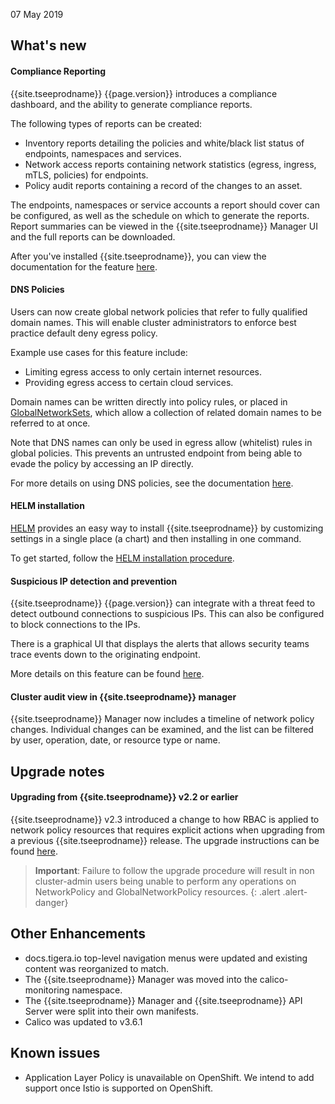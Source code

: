07 May 2019

## What's new

#### Compliance Reporting

{{site.tseeprodname}} {{page.version}} introduces a compliance dashboard, and the ability to generate
compliance reports.  

The following types of reports can be created:
- Inventory reports detailing the policies and white/black list status of endpoints, namespaces and services.
- Network access reports containing network statistics (egress, ingress, mTLS, policies) for endpoints.
- Policy audit reports containing a record of the changes to an asset.

The endpoints, namespaces or service accounts a report should cover can be configured, as well
as the schedule on which to generate the reports.  Report summaries
can be viewed in the {{site.tseeprodname}} Manager UI and the full reports can be downloaded.

After you've installed {{site.tseeprodname}}, you can view the documentation for the feature [here](../reference/compliance-reports).

#### DNS Policies

Users can now create global network policies that refer to fully qualified domain names.  This will
enable cluster administrators to enforce best practice default deny egress policy.

Example use cases for this feature include:
- Limiting egress access to only certain internet resources.
- Providing egress access to certain cloud services.

Domain names can be written directly into policy rules, or placed in
[GlobalNetworkSets](../reference/calicoctl/resources/globalnetworkset), which allow
a collection of related domain names to be referred to at once.

Note that DNS names can only be used in egress allow (whitelist) rules in global policies.
This prevents an untrusted endpoint from being able to evade the policy by accessing an IP directly.

For more details on using DNS policies, see the documentation [here](../security/domain-based-policy).

#### HELM installation

[HELM](https://helm.sh) provides an easy way to install {{site.tseeprodname}} by customizing settings
in a single place (a chart) and then installing in one command.

To get started, follow the [HELM installation procedure](../getting-started/kubernetes/installation/helm).

#### Suspicious IP detection and prevention

{{site.tseeprodname}} {{page.version}} can integrate with a threat feed to detect
outbound connections to suspicious IPs.  This can also be configured to
block connections to the IPs.

There is a graphical UI that displays the alerts that allows security teams trace
events down to the originating endpoint.

More details on this feature can be found [here](../security/threat-detection-and-prevention/suspicious-IPs).

#### Cluster audit view in {{site.tseeprodname}} manager

{{site.tseeprodname}} Manager now includes a timeline of network policy changes.
Individual changes can be examined, and the list can be filtered by user,
operation, date, or resource type or name.

## Upgrade notes

#### Upgrading from {{site.tseeprodname}} v2.2 or earlier

{{site.tseeprodname}} v2.3 introduced a change to how RBAC is applied to network policy resources
that requires explicit actions when upgrading from a previous {{site.tseeprodname}} release.
The upgrade instructions can be found [here](../maintenance/kubernetes-upgrade-tsee).

> **Important**: Failure to follow the upgrade procedure will result in non cluster-admin users
> being unable to perform any operations on NetworkPolicy and GlobalNetworkPolicy resources.
{: .alert .alert-danger}

## Other Enhancements
- docs.tigera.io top-level navigation menus were updated and existing content was reorganized to match.
- The {{site.tseeprodname}} Manager was moved into the calico-monitoring namespace.
- The {{site.tseeprodname}} Manager and {{site.tseeprodname}} API Server were split into their own manifests.
- Calico was updated to v3.6.1

## Known issues

- Application Layer Policy is unavailable on OpenShift.  We intend to add support once
  Istio is supported on OpenShift.
